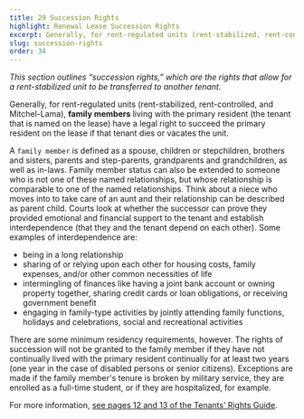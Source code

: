 ```yaml
---
title: 29 Succession Rights
highlight: Renewal Lease Succession Rights
excerpt: Generally, for rent-regulated units (rent-stabilized, rent-controlled, and Mitchel-Lama),
slug: succession-rights
order: 34
---
```


_This section outlines “succession rights,” which are the rights that allow for a rent-stabilized unit to be transferred to another tenant._

Generally, for rent-regulated units (rent-stabilized, rent-controlled, and Mitchel-Lama), **family members** living with the primary resident (the tenant that is named on the lease) have a legal right to succeed the primary resident on the lease if that tenant dies or vacates the unit.

A `family member` is defined as a spouse, children or stepchildren, brothers and sisters, parents and step-parents, grandparents and grandchildren, as well as in-laws. Family member status can also be extended to someone who is not one of these named relationships, but whose relationship is comparable to one of the named relationships. Think about a niece who moves into to take care of an aunt and their relationship can be described as parent child. Courts look at whether the successor can prove they provided emotional and financial support to the tenant and establish interdependence (that they and the tenant depend on each other). Some examples of interdependence are:

- being in a long relationship
- sharing of or relying upon each other for housing costs, family expenses, and/or other common necessities of life
- intermingling of finances like having a joint bank account or owning property together, sharing credit cards or loan obligations, or receiving government benefit
- engaging in family-type activities by jointly attending family functions, holidays and celebrations, social and recreational activities

There are some minimum residency requirements, however. The rights of succession will not be granted to the family member if they have not continually lived with the primary resident continually for at least two years (one year in the case of disabled persons or senior citizens). Exceptions are made if the family member's tenure is broken by military service, they are enrolled as a full-time student, or if they are hospitalized, for example.

For more information, [see pages 12 and 13 of the Tenants’ Rights Guide](https://ag.ny.gov/sites/default/files/tenants_rights.pdf).
